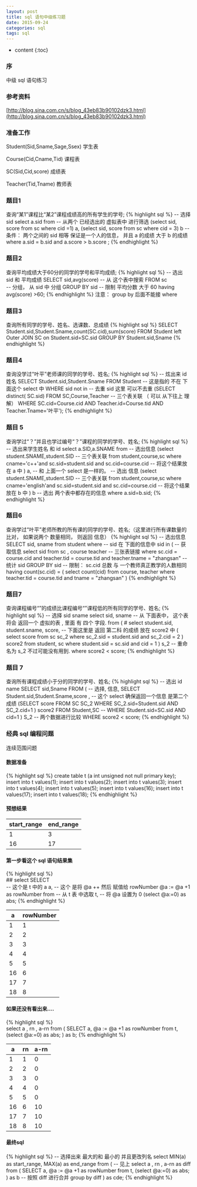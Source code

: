 ```yaml
---
layout: post
title: sql 语句中级练习题
date: 2015-09-24
categories: sql
tags: sql
---
```


* content
{:toc}

### 序
中级 sql 语句练习

### 参考资料
[http://blog.sina.com.cn/s/blog_43eb83b90102dzk3.html](http://blog.sina.com.cn/s/blog_43eb83b90102dzk3.html)

### 准备工作
Student(Sid,Sname,Sage,Ssex) 学生表

Course(Cid,Cname,Tid) 课程表

SC(Sid,Cid,score) 成绩表

Teacher(Tid,Tname) 教师表

### 题目1
查询“某1”课程比“某2”课程成绩高的所有学生的学号;
{% highlight  sql %}
 -- 选择 sid 
select a.sid from
        -- 从两个 已经选出的 虚拟表中 进行筛选
		(select sid, score from sc where cid =1) a, (select sid, score from sc where cid = 3) b 
		--  条件： 两个之间的 sid 相等 保证是一个人的信息， 并且 a 的成绩 大于 b 的成绩
where  a.sid = b.sid and a.score > b.score ;
{% endhighlight %}

### 题目2
查询平均成绩大于60分的同学的学号和平均成绩;
{% highlight  sql %}
 -- 选出 sid 和  平均成绩
SELECT sid,avg(score) 
    -- 从 这个表中搜索
    FROM sc  
    -- 分组， 从 sid 中 分组
    GROUP BY sid 
    -- 限制 平均分数 大于 60 
    having avg(score) >60;
{% endhighlight %}
注意： group by 后面不能接 where

### 题目3
查询所有同学的学号、姓名、选课数、总成绩
{% highlight  sql %} 
SELECT Student.sid,Student.Sname,count(SC.cid),sum(score)
    FROM Student left Outer JOIN SC on 
    Student.sid=SC.sid 
    GROUP BY Student.sid,Sname
{% endhighlight %} 

### 题目4
查询没学过“叶平”老师课的同学的学号、姓名;
{% highlight  sql %}
 -- 炫出来 id 姓名
SELECT Student.sid,Student.Sname
    FROM Student 
    -- 这是指的 不在 下面这个 select 中 
    WHERE sid not in 
        -- 去重 sid  这里 可以不去重
        (SELECT distinct( SC.sid) 
            FROM SC,Course,Teacher
             -- 三个表关联 （ 可以 从下往上 理解）
            WHERE  SC.cid=Course.cid 
            AND Teacher.id=Course.tid
            AND Teacher.Tname='叶平');
{% endhighlight %}

### 题目 5
查询学过“？”并且也学过编号“？”课程的同学的学号、姓名;
{% highlight  sql %}
    -- 选出来学生姓名 和 id 
select a.SID,a.SNAME from
    -- 选出信息
    (select student.SNAME,student.SID
        -- 三个表关联
        from student,course,sc 
        where cname='c++'and sc.sid=student.sid and sc.cid=course.cid
        -- 将这个结果放在 a 中
        ) a,
    -- 和 上面一个 select 是一样的。 
    -- 选出 信息
    (select student.SNAME,student.SID
        -- 三个表关联
        from student,course,sc 
        where cname='english'and sc.sid=student.sid and sc.cid=course.cid
        -- 将这个结果放在 b 中
        ) b 
   -- 选出 两个表中都存在的信息
where a.sid=b.sid;
{% endhighlight %}

### 题目6
查询学过“叶平”老师所教的所有课的同学的学号、姓名;（这里进行所有课数量的比对， 如果说两个 数量相同， 则返回 信息）
{% highlight  sql %}
 -- 选出信息
SELECT sid, sname
    from student 
    where 
    -- sid 在 下面的信息中
    sid in ( 
        -- 获取信息 
        select sid 
        from sc , course teacher
         -- 三张表链接 
        where sc.cid = course.cid 
            and teacher.tid = course.tid 
            and teacher.tname = "zhangsan" 
        --   统计 sid 
        GROUP BY sid
         -- 限制： sc.cid 总数 与 一个教师真正教学的人数相同 
        having count(sc.cid) = ( 
            select  count(cid) 
                from course, teacher 
                where teacher.tid = course.tid and tname = "zhangsan"
            ) 
{% endhighlight %}

### 题目7
查询课程编号“”的成绩比课程编号“”课程低的所有同学的学号、姓名;
{% highlight  sql %} 
 -- 选择 sid sname 
select sid, sname
    -- 从 下面表中， 这个表将会 返回一个 虚拟的表 , 里面 有 四个 字段. 
    from ( 
    #
    select student.sid, 
        student.sname, 
        score, 
        -- 下面这里是 返回 第二科 的成绩 放在 score2 中 
        ( select 
            score 
           from sc sc_2 
           where sc_2.sid = student.sid and sc_2.cid = 2 
        )  score2 
    from student, sc 
    where student.sid = sc.sid and cid = 1 
    ) s_2 -- 重命名为 s_2 不过可能没有用到.
where score2 <  score;
{% endhighlight %}

### 题目 7 
查询所有课程成绩小于分的同学的学号、姓名;
{% highlight  sql %} 
 -- 选出 id name
SELECT sid,Sname 
    FROM (
        -- 选择, 信息, 
        SELECT Student.sid,Student.Sname,score ,
            -- 这个 select 确保返回一个信息 是第二个 成绩
                (SELECT score 
                    FROM SC SC_2 
                    WHERE SC_2.sid=Student.sid AND SC_2.cid=1
                ) score2 
           FROM Student,SC
        -- 
    WHERE Student.sid=SC.sid AND cid=1
    ) S_2 
    -- 两个数据进行比较 
    WHERE score2 < score;
{% endhighlight %}


### 经典 sql 编程问题
连续范围问题

#### 数据准备
{% highlight  sql %} 
    create table t (a int unsigned not null primary key);
    insert into t values(1);
    insert into t values(2);
    insert into t values(3);
    insert into t values(4);
    insert into t values(5);
    insert into t values(16);
    insert into t values(17);
    insert into t values(18);
{% endhighlight %}

#### 预想结果

| start_range |  end_range  |
| ----------- | ----------- |
| 1           | 3           |
| 16          | 17          | 

#### 第一步看这个 sql 语句结果集
{% highlight  sql %}  
    ##  select 
    SELECT  
        -- 这个是 t 中的 a 
        a, 
        -- 这个 是将 @a ++ 然后 赋值给 rowNumber
        @a := @a +1 as rowNumber
    from 
        -- 从 t 表 中选取
        t, 
        -- 将 @a 设置为 0 
        (select @a:=0) as abs;
{% endhighlight %}

|  a  | rowNumber |
| --- | --- |
| 1  | 1   |
| 2  |  2  |
| 3  |  3  |
| 4  |  4  |
| 5  |  5  |
| 16 |  6 |
| 17 |  7 |
| 18 |  8 |

#### 如果还没有看出来....
{% highlight  sql %}  
select a , rn , a-rn 
    from (
        SELECT a, @a := @a +1 as rowNumber
        from  t, (select @a:=0) as abs;
        ) as b;
{% endhighlight %}

|  a  |  rn  |  a-rn  |
| --- | ---- | ------ |
| 1  | 1   |    0    |
| 2  |  2  |    0    |
| 3  |  3  |    0    |
| 4  |  4  |    0    |
| 5  |  5  |    0    |
| 16 |  6 |     10    |
| 17 |  7 |     10    |
| 18 |  8 |     10    |

#### 最终sql
{% highlight  sql %}
  -- 选择出来 最大的和 最小的 并且更改列名
select MIN(a) as start_range, MAX(a) as end_range 
  from (
      -- 见上 
    select a , rn , a-rn as diff 
        from (
            SELECT a, @a := @a +1 as rowNumber
            from  t, (select @a:=0) as abs;
            ) as b
         -- 按照 diff 进行合并
        group by diff
      ) as cde;
{% endhighlight %}
